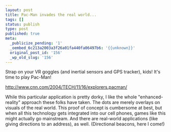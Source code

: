 ```yaml
---
layout: post
title: Pac-Man invades the real world...
tags: []
status: publish
type: post
published: true
meta:
  _publicize_pending: '1'
  _oembed_6c213a2003a3f26a01fa440fa06497b6: '{{unknown}}'
  original_post_id: '156'
  _wp_old_slug: '156'
---
```

Strap on your VR goggles (and inertial sensors and GPS tracker), kids!  It's time to play Pac-Man!

http://www.cnn.com/2004/TECH/11/16/explorers.pacman/

While this particular application is pretty dorky, I like the whole "enhanced-reality" approach these folks have taken.  The dots are merely overlays on visuals of the real world.  This proof of concept is cumbersome at best, but when all this technology gets integrated into our cell phones, games like this might actually go mainstream.  And there are real-world applications (like giving directions to an address), as well.  (Directional beacons, here I come!)
